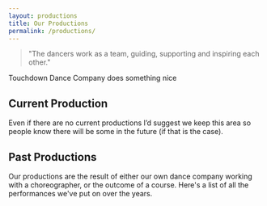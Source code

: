 ```yaml
---
layout: productions
title: Our Productions
permalink: /productions/
---
```


> "The dancers work as a team, guiding, supporting and inspiring each other."

<!-- TODO: katy to find the promo line for this -->
Touchdown Dance Company does something nice

## Current Production

Even if there are no current productions I’d suggest we keep this area so people know there will be some in the future (if that is the case).

## Past Productions

Our productions are the result of either our own dance company working with a choreographer, or the outcome of a course. Here's a list of all the performances we've put on over the years.
